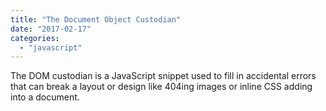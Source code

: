```yaml
---
title: "The Document Object Custodian"
date: "2017-02-17"
categories: 
  - "javascript"
---
```


The DOM custodian is a JavaScript snippet used to fill in accidental errors that can break a layout or design like 404ing images or inline CSS adding into a document.
